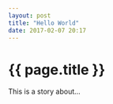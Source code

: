 ```yaml
---
layout: post
title: "Hello World"
date: 2017-02-07 20:17
---
```


{{ page.title }}
================

This is a story about...
